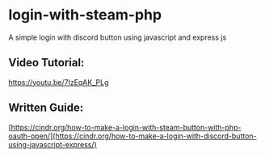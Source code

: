 # login-with-steam-php
A simple login with discord button using javascript and express js

## Video Tutorial:
https://youtu.be/7IzEqAK_PLg

## Written Guide:
[https://cindr.org/how-to-make-a-login-with-steam-button-with-php-oauth-open/](https://cindr.org/how-to-make-a-login-with-discord-button-using-javascript-express/)



